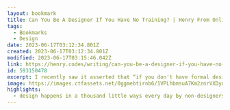 ```yaml
---
layout: bookmark
title: Can You Be A Designer If You Have No Training? | Henry From Online
tags:
  - Bookmarks
  - Design
date: 2023-06-17T03:12:34.801Z
created: 2023-06-17T03:12:34.801Z
modified: 2023-06-17T03:15:46.042Z
link: https://henry.codes/writing/can-you-be-a-designer-if-you-have-no-training/
id: 593150478
excerpt: I recently saw it asserted that “if you don't have formal design training, you’re not a designer”. That’s a flawed statement because of the ubiquitous nature of design.
image: https://images.ctfassets.net/0ggmebtirnb6/1VPLhbmsuA7Km2znrVXDyu/72ab2934e41f6ac14f971e6c5ea8198b/can-you-be-a-designer-if-you-have-no-training.png
highlights:
  - design happens in a thousand little ways every day by non-designers. When folks choose the order of items on their restaurant menu, or make the newsletter for their community theater, or rearrange their living room to flow more naturally, they’re thinking about a system and enacting improvements to it. These are just people, though — they’re not necessarily academics nor are they necessarily not, but despite the lack of training in or even awareness of design thinking and discipline, they’re doing design.
---
```

